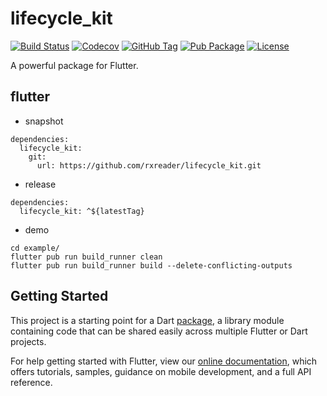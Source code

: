 # lifecycle_kit

[![Build Status](https://cloud.drone.io/api/badges/rxreader/lifecycle_kit/status.svg)](https://cloud.drone.io/rxreader/lifecycle_kit)
[![Codecov](https://codecov.io/gh/rxreader/lifecycle_kit/branch/master/graph/badge.svg)](https://codecov.io/gh/rxreader/lifecycle_kit)
[![GitHub Tag](https://img.shields.io/github/tag/rxreader/lifecycle_kit.svg)](https://github.com/rxreader/lifecycle_kit/releases)
[![Pub Package](https://img.shields.io/pub/v/lifecycle_kit.svg)](https://pub.dartlang.org/packages/lifecycle_kit)
[![License](https://img.shields.io/badge/License-Apache%202.0-blue.svg)](https://github.com/rxreader/lifecycle_kit/blob/master/LICENSE)

A powerful package for Flutter.

## flutter

* snapshot

```
dependencies:
  lifecycle_kit:
    git:
      url: https://github.com/rxreader/lifecycle_kit.git
```

* release

```
dependencies:
  lifecycle_kit: ^${latestTag}
```

* demo

```shell
cd example/
flutter pub run build_runner clean
flutter pub run build_runner build --delete-conflicting-outputs
```

## Getting Started

This project is a starting point for a Dart
[package](https://flutter.dev/developing-packages/),
a library module containing code that can be shared easily across
multiple Flutter or Dart projects.

For help getting started with Flutter, view our 
[online documentation](https://flutter.dev/docs), which offers tutorials, 
samples, guidance on mobile development, and a full API reference.
